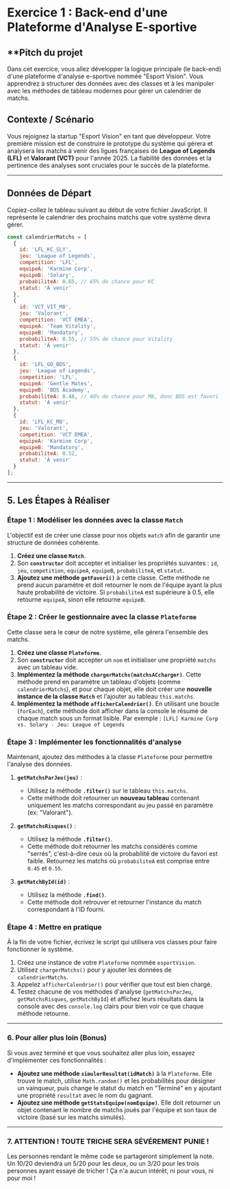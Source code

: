 # **Exercice 1 : Back-end d'une Plateforme d'Analyse E-sportive**

## **Pitch du projet

Dans cet exercice, vous allez développer la logique principale (le back-end) d'une plateforme d'analyse e-sportive nommée "Esport Vision". Vous apprendrez à structurer des données avec des classes et à les manipuler avec les méthodes de tableau modernes pour gérer un calendrier de matchs.

## **Contexte / Scénario**

Vous rejoignez la startup "Esport Vision" en tant que développeur. Votre première mission est de construire le prototype du système qui gérera et analysera les matchs à venir des ligues françaises de **League of Legends (LFL)** et **Valorant (VCT)** pour l'année 2025. La fiabilité des données et la pertinence des analyses sont cruciales pour le succès de la plateforme.

-----

## **Données de Départ**

Copiez-collez le tableau suivant au début de votre fichier JavaScript. Il représente le calendrier des prochains matchs que votre système devra gérer.
<!-- vous pouvez modifier comme bon vous semble les données, ce ne sont que des données par défaut, des données de bases. -->

```javascript
const calendrierMatchs = [
  {
    id: 'LFL_KC_SLY',
    jeu: 'League of Legends',
    competition: 'LFL',
    equipeA: 'Karmine Corp',
    equipeB: 'Solary',
    probabiliteA: 0.65, // 65% de chance pour KC
    statut: 'À venir'
  },
  {
    id: 'VCT_VIT_M8',
    jeu: 'Valorant',
    competition: 'VCT EMEA',
    equipeA: 'Team Vitality',
    equipeB: 'Mandatory',
    probabiliteA: 0.55, // 55% de chance pour Vitality
    statut: 'À venir'
  },
  {
    id: 'LFL_GO_BDS',
    jeu: 'League of Legends',
    competition: 'LFL',
    equipeA: 'Gentle Mates',
    equipeB: 'BDS Academy',
    probabiliteA: 0.48, // 48% de chance pour M8, donc BDS est favori
    statut: 'À venir'
  },
  {
    id: 'LFL_KC_M8',
    jeu: 'Valorant',
    competition: 'VCT EMEA',
    equipeA: 'Karmine Corp',
    equipeB: 'Mandatory',
    probabiliteA: 0.52,
    statut: 'À venir'
  }
];
```

-----

## **5. Les Étapes à Réaliser**

### **Étape 1 : Modéliser les données avec la classe `Match`**

L'objectif est de créer une classe pour nos objets `match` afin de garantir une structure de données cohérente.

1. **Créez une classe `Match`**.
2. Son **`constructor`** doit accepter et initialiser les propriétés suivantes : `id`, `jeu`, `competition`, `equipeA`, `equipeB`, `probabiliteA`, et `statut`.
3. **Ajoutez une méthode `getFavori()`** à cette classe. Cette méthode ne prend aucun paramètre et doit retourner le nom de l'équipe ayant la plus haute probabilité de victoire. Si `probabiliteA` est supérieure à 0.5, elle retourne `equipeA`, sinon elle retourne `equipeB`.

### **Étape 2 : Créer le gestionnaire avec la classe `Plateforme`**

Cette classe sera le cœur de notre système, elle gérera l'ensemble des matchs.

1. **Créez une classe `Plateforme`**.
2. Son **`constructor`** doit accepter un `nom` et initialiser une propriété `matchs` avec un tableau vide.
3. **Implémentez la méthode `chargerMatchs(matchsACcharger)`**. Cette méthode prend en paramètre un tableau d'objets (comme `calendrierMatchs`), et pour chaque objet, elle doit créer une **nouvelle instance de la classe `Match`** et l'ajouter au tableau `this.matchs`.
4. **Implémentez la méthode `afficherCalendrier()`**. En utilisant une boucle (`forEach`), cette méthode doit afficher dans la console le résumé de chaque match sous un format lisible. Par exemple :
    `[LFL] Karmine Corp vs. Solary - Jeu: League of Legends`

### **Étape 3 : Implémenter les fonctionnalités d'analyse**

Maintenant, ajoutez des méthodes à la classe `Plateforme` pour permettre l'analyse des données.

1. **`getMatchsParJeu(jeu)`** :

    * Utilisez la méthode **`.filter()`** sur le tableau `this.matchs`.
    * Cette méthode doit retourner un **nouveau tableau** contenant uniquement les matchs correspondant au jeu passé en paramètre (ex: "Valorant").

2. **`getMatchsRisques()`** :

      * Utilisez la méthode **`.filter()`**.
      * Cette méthode doit retourner les matchs considérés comme "serrés", c'est-à-dire ceux où la probabilité de victoire du favori est faible. Retournez les matchs où `probabiliteA` est comprise entre `0.45` et `0.55`.

3. **`getMatchById(id)`** :

      * Utilisez la méthode **`.find()`**.
      * Cette méthode doit retrouver et retourner l'instance du match correspondant à l'ID fourni.

### **Étape 4 : Mettre en pratique**

À la fin de votre fichier, écrivez le script qui utilisera vos classes pour faire fonctionner le système.

1. Créez une instance de votre `Plateforme` nommée `esportVision`.
2. Utilisez `chargerMatchs()` pour y ajouter les données de `calendrierMatchs`.
3. Appelez `afficherCalendrier()` pour vérifier que tout est bien chargé.
4. Testez chacune de vos méthodes d'analyse (`getMatchsParJeu`, `getMatchsRisques`, `getMatchById`) et affichez leurs résultats dans la console avec des `console.log` clairs pour bien voir ce que chaque méthode retourne.
<!-- je me fiche de la façon de faire globale, l'idée, est que vous me prouviez que vous avez bien compris tout ça ! -->

-----

### **6. Pour aller plus loin (Bonus)**

Si vous avez terminé et que vous souhaitez aller plus loin, essayez d'implémenter ces fonctionnalités :
<!-- cette partie constituera un bonus et vous offrira des points bonus ;) -->

* **Ajoutez une méthode `simulerResultat(idMatch)`** à la `Plateforme`. Elle trouve le match, utilise `Math.random()` et les probabilités pour désigner un vainqueur, puis change le statut du match en "Terminé" en y ajoutant une propriété `resultat` avec le nom du gagnant.
* **Ajoutez une méthode `getStatsEquipe(nomEquipe)`**. Elle doit retourner un objet contenant le nombre de matchs joués par l'équipe et son taux de victoire (basé sur les matchs simulés).

-----

### **7. ATTENTION ! TOUTE TRICHE SERA SÉVÉREMENT PUNIE !**

Les personnes rendant le même code se partageront simplement la note. Un 10/20 deviendra un 5/20 pour les deux, ou un 3/20 pour les trois personnes ayant essayé de tricher !
Ça n'a aucun intérêt, ni pour vous, ni pour moi !
